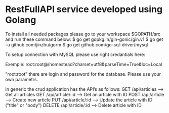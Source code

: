 # RestFullAPI service developed using Golang

To install all needed packages please go to your workspace $GOPATH/src and run these command below:
$ go get gopkg.in/gin-gonic/gin.v1
$ go get -u github.com/jinzhu/gorm
$ go get github.com/go-sql-driver/mysql

To setup connection with MySQL please use right credantials here:

Exemple: root:root@/homestead?charset=utf8&parseTime=True&loc=Local
  
"root:root" there are login and password for the database. Please use your own parametrs.

In generic the crud application has the API’s as follows:
GET    /api/articles             --> Get all articles
GET    /api/article/:id          --> Get an article with ID 
POST   /api/article              --> Create new article
PUT    /api/article/:id          --> Update the article with ID ("title" or "body")
DELETE /api/article/:id          --> Delete article with ID

